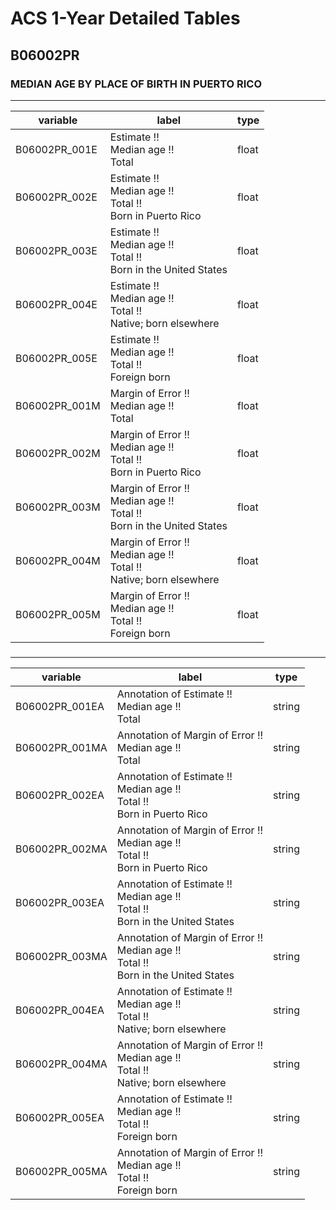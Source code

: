 # ACS 1-Year Detailed Tables

## B06002PR

### MEDIAN AGE BY PLACE OF BIRTH IN PUERTO RICO

___

| variable | label | type |
| ----- | ----- | ----- |
| B06002PR_001E | Estimate !!<br>Median age !!<br>Total | float |
| B06002PR_002E | Estimate !!<br>Median age !!<br>Total !!<br>Born in Puerto Rico | float |
| B06002PR_003E | Estimate !!<br>Median age !!<br>Total !!<br>Born in the United States | float |
| B06002PR_004E | Estimate !!<br>Median age !!<br>Total !!<br>Native; born elsewhere | float |
| B06002PR_005E | Estimate !!<br>Median age !!<br>Total !!<br>Foreign born | float |
| B06002PR_001M | Margin of Error !!<br>Median age !!<br>Total | float |
| B06002PR_002M | Margin of Error !!<br>Median age !!<br>Total !!<br>Born in Puerto Rico | float |
| B06002PR_003M | Margin of Error !!<br>Median age !!<br>Total !!<br>Born in the United States | float |
| B06002PR_004M | Margin of Error !!<br>Median age !!<br>Total !!<br>Native; born elsewhere | float |
| B06002PR_005M | Margin of Error !!<br>Median age !!<br>Total !!<br>Foreign born | float |
### 

___

| variable | label | type |
| ----- | ----- | ----- |
| B06002PR_001EA | Annotation of Estimate !!<br>Median age !!<br>Total | string |
| B06002PR_001MA | Annotation of Margin of Error !!<br>Median age !!<br>Total | string |
| B06002PR_002EA | Annotation of Estimate !!<br>Median age !!<br>Total !!<br>Born in Puerto Rico | string |
| B06002PR_002MA | Annotation of Margin of Error !!<br>Median age !!<br>Total !!<br>Born in Puerto Rico | string |
| B06002PR_003EA | Annotation of Estimate !!<br>Median age !!<br>Total !!<br>Born in the United States | string |
| B06002PR_003MA | Annotation of Margin of Error !!<br>Median age !!<br>Total !!<br>Born in the United States | string |
| B06002PR_004EA | Annotation of Estimate !!<br>Median age !!<br>Total !!<br>Native; born elsewhere | string |
| B06002PR_004MA | Annotation of Margin of Error !!<br>Median age !!<br>Total !!<br>Native; born elsewhere | string |
| B06002PR_005EA | Annotation of Estimate !!<br>Median age !!<br>Total !!<br>Foreign born | string |
| B06002PR_005MA | Annotation of Margin of Error !!<br>Median age !!<br>Total !!<br>Foreign born | string |

